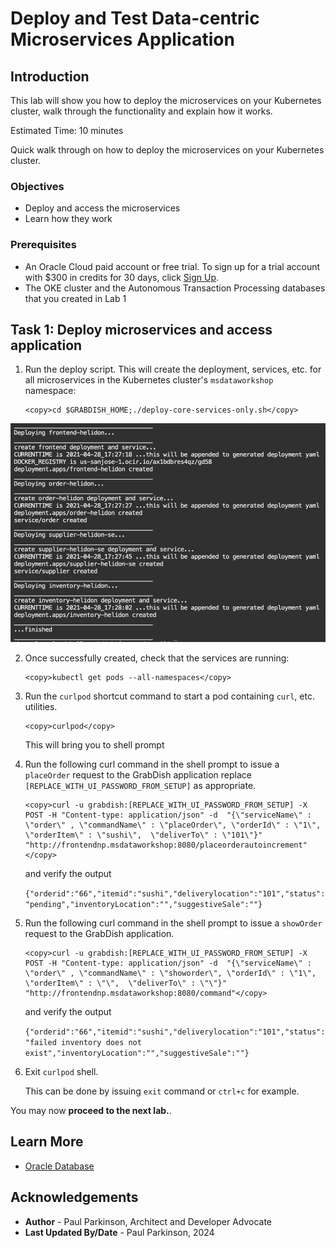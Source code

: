 # Deploy and Test Data-centric Microservices Application

## Introduction

This lab will show you how to deploy the microservices on your Kubernetes cluster, walk through the functionality and explain how it works.

Estimated Time:  10 minutes

Quick walk through on how to deploy the microservices on your Kubernetes cluster.

[](youtube:qZeHNUEOpj0) 

### Objectives

-   Deploy and access the microservices
-   Learn how they work

### Prerequisites

* An Oracle Cloud paid account or free trial. To sign up for a trial account with $300 in credits for 30 days, click [Sign Up](http://oracle.com/cloud/free).
* The OKE cluster and the Autonomous Transaction Processing databases that you created in Lab 1

## Task 1: Deploy microservices and access application 

1.  Run the deploy script. This will create the deployment, services, etc. for all microservices in the Kubernetes cluster's `msdataworkshop` namespace:

    ```
    <copy>cd $GRABDISH_HOME;./deploy-core-services-only.sh</copy>
    ```

   ![Deploy All](images/deploy-all.png " ")

2. Once successfully created, check that the services are running:

    ```
    <copy>kubectl get pods --all-namespaces</copy>
    ```
3. Run the `curlpod` shortcut command to start a pod containing `curl`, etc. utilities.

    ```
    <copy>curlpod</copy>
    ```
    
    This will bring you to shell prompt


4. Run the following curl command in the shell prompt to issue a `placeOrder` request to the GrabDish application replace `[REPLACE_WITH_UI_PASSWORD_FROM_SETUP]` as appropriate.

    ```
    <copy>curl -u grabdish:[REPLACE_WITH_UI_PASSWORD_FROM_SETUP] -X POST -H "Content-type: application/json" -d  "{\"serviceName\" : \"order\" , \"commandName\" : \"placeOrder\", \"orderId\" : \"1\", \"orderItem\" : \"sushi\",  \"deliverTo\" : \"101\"}"  "http://frontendnp.msdataworkshop:8080/placeorderautoincrement"</copy>
    ```

   and verify the output

    `
    {"orderid":"66","itemid":"sushi","deliverylocation":"101","status":"pending","inventoryLocation":"","suggestiveSale":""}
    `

5. Run the following curl command in the shell prompt to issue a `showOrder` request to the GrabDish application.

    ```
    <copy>curl -u grabdish:[REPLACE_WITH_UI_PASSWORD_FROM_SETUP] -X POST -H "Content-type: application/json" -d  "{\"serviceName\" : \"order\" , \"commandName\" : \"showorder\", \"orderId\" : \"1\", \"orderItem\" : \"\",  \"deliverTo\" : \"\"}"  "http://frontendnp.msdataworkshop:8080/command"</copy>
    ```

   and verify the output

    `
    {"orderid":"66","itemid":"sushi","deliverylocation":"101","status":"failed inventory does not exist","inventoryLocation":"","suggestiveSale":""}
    `

6. Exit `curlpod` shell.
   
    This can be done by issuing `exit` command or `ctrl+c` for example.

You may now **proceed to the next lab.**.

## Learn More

* [Oracle Database](https://www.oracle.com/database)   

## Acknowledgements
* **Author** - Paul Parkinson, Architect and Developer Advocate
* **Last Updated By/Date** - Paul Parkinson, 2024
